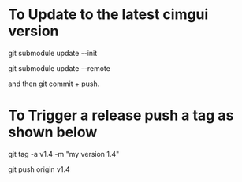 # To Update to the latest cimgui version

git submodule update --init

git submodule update --remote

and then git commit + push.


# To Trigger a release push a tag as shown below

git tag -a v1.4 -m "my version 1.4"

git push origin v1.4

